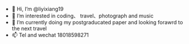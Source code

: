 - 👋 Hi, I’m @liyixiang19
- 👀 I’m interested in coding、 travel、photograph and music
- 🌱 I’m currently doing my postgraducated paper and looking forawrd to the next travel
- 📫 Tel and wechat 18018598271

<!---
liyixiang19/liyixiang19 is a ✨ special ✨ repository because its `README.md` (this file) appears on your GitHub profile.
You can click the Preview link to take a look at your changes.
--->
